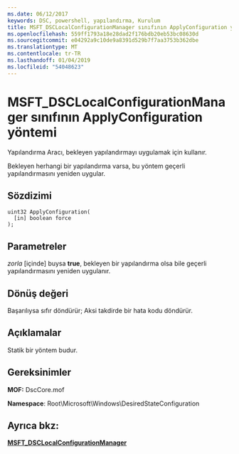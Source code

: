 ```yaml
---
ms.date: 06/12/2017
keywords: DSC, powershell, yapılandırma, Kurulum
title: MSFT_DSCLocalConfigurationManager sınıfının ApplyConfiguration yöntemi
ms.openlocfilehash: 559ff1793a18e28dad2f176bdb20eb53bc08630d
ms.sourcegitcommit: e04292a9c10de9a8391d529b7f7aa3753b362dbe
ms.translationtype: MT
ms.contentlocale: tr-TR
ms.lasthandoff: 01/04/2019
ms.locfileid: "54048623"
---
```

# <a name="applyconfiguration-method-of-the-msftdsclocalconfigurationmanager-class"></a>MSFT_DSCLocalConfigurationManager sınıfının ApplyConfiguration yöntemi

Yapılandırma Aracı, bekleyen yapılandırmayı uygulamak için kullanır.

Bekleyen herhangi bir yapılandırma varsa, bu yöntem geçerli yapılandırmasını yeniden uygular.

## <a name="syntax"></a>Sözdizimi

```mof
uint32 ApplyConfiguration(
  [in] boolean force
);
```

## <a name="parameters"></a>Parametreler

*zorla* \[içinde\] buysa **true**, bekleyen bir yapılandırma olsa bile geçerli yapılandırmasını yeniden uygulanır.

## <a name="return-value"></a>Dönüş değeri

Başarılıysa sıfır döndürür; Aksi takdirde bir hata kodu döndürür.

## <a name="remarks"></a>Açıklamalar

Statik bir yöntem budur.

## <a name="requirements"></a>Gereksinimler

**MOF:** DscCore.mof

**Namespace**: Root\Microsoft\Windows\DesiredStateConfiguration

## <a name="see-also"></a>Ayrıca bkz:

[**MSFT_DSCLocalConfigurationManager**](msft-dsclocalconfigurationmanager.md)